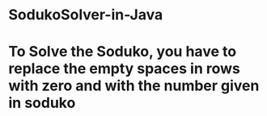 # SodukoSolver-in-Java
# To Solve the Soduko, you have to replace the empty spaces in rows with zero and with the number given in soduko 
